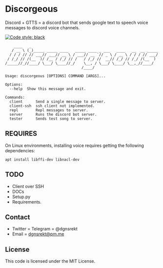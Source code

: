 # Discorgeous
Discord + GTTS = a discord bot that sends google text to speech voice messages to discord voice channels.


[![Code style: black](https://img.shields.io/badge/code%20style-black-000000.svg)](https://github.com/ambv/black)
```
    ____   _
   / __ \ (_)_____ _____ ____   _____ ____ _ ___   ____   __  __ _____
  / / / // // ___// ___// __ \ / ___// __ `// _ \ / __ \ / / / // ___/
 / /_/ // /(__  )/ /__ / /_/ // /   / /_/ //  __// /_/ // /_/ /(__  )
/_____//_//____/ \___/ \____//_/    \__, / \___/ \____/ \__,_//____/
                                   /____/

Usage: discorgeous [OPTIONS] COMMAND [ARGS]...

Options:
  --help  Show this message and exit.

Commands:
  client      Send a single message to server.
  client-ssh  ssh client not implemented.
  repl        Repl messages to server.
  server      Runs the discord bot server.
  tester      Sends test song to server.
```
## REQUIRES
On Linux environments, installing voice requires getting the following dependencies:
```
apt install libffi-dev libnacl-dev
```
## TODO
* Client over SSH
* DOCs
* Setup.py
* Requirements.

## Contact
* Twitter = Telegram = @dgnsrekt
* Email = dgnsrekt@pm.me

## License
This code is licensed under the MIT License.
